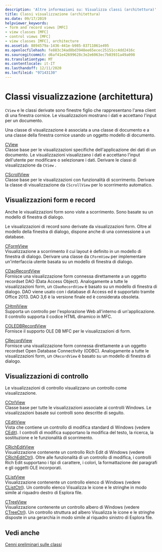 ```yaml
---
description: 'Altre informazioni su: Visualizza classi (architettura)'
title: Classi visualizzazione (architettura)
ms.date: 09/17/2019
helpviewer_keywords:
- form and record views [MFC]
- view classes [MFC]
- control views [MFC]
- view classes [MFC], architecture
ms.assetid: 8894579a-1436-441e-b985-83711061e495
ms.openlocfilehash: fe883c34ad8bd3948ee65ecec25151cc4dd2416c
ms.sourcegitcommit: d6af41e42699628c3e2e6063ec7b03931a49a098
ms.translationtype: MT
ms.contentlocale: it-IT
ms.lasthandoff: 12/11/2020
ms.locfileid: "97143130"
---
```

# <a name="view-classes-architecture"></a>Classi visualizzazione (architettura)

`CView` e le classi derivate sono finestre figlio che rappresentano l'area client di una finestra cornice. Le visualizzazioni mostrano i dati e accettano l'input per un documento.

Una classe di visualizzazione è associata a una classe di documento e a una classe della finestra cornice usando un oggetto modello di documento.

[CView](../mfc/reference/cview-class.md)<br/>
Classe base per le visualizzazioni specifiche dell'applicazione dei dati di un documento. Le visualizzazioni visualizzano i dati e accettano l'input dell'utente per modificare o selezionare i dati. Derivare le classi di visualizzazione da `CView` .

[CScrollView](../mfc/reference/cscrollview-class.md)<br/>
Classe base per le visualizzazioni con funzionalità di scorrimento. Derivare la classe di visualizzazione da `CScrollView` per lo scorrimento automatico.

## <a name="form-and-record-views"></a>Visualizzazioni form e record

Anche le visualizzazioni form sono viste a scorrimento. Sono basate su un modello di finestra di dialogo.

Le visualizzazioni di record sono derivate da visualizzazioni form. Oltre al modello della finestra di dialogo, dispone anche di una connessione a un database.

[CFormView](../mfc/reference/cformview-class.md)<br/>
Visualizzazione a scorrimento il cui layout è definito in un modello di finestra di dialogo. Derivare una classe da `CFormView` per implementare un'interfaccia utente basata su un modello di finestra di dialogo.

[CDaoRecordView](../mfc/reference/cdaorecordview-class.md)<br/>
Fornisce una visualizzazione form connessa direttamente a un oggetto recordset DAO (Data Access Object). Analogamente a tutte le visualizzazioni form, un `CDaoRecordView` è basato su un modello di finestra di dialogo. DAO viene usato con i database di Access ed è supportato tramite Office 2013. DAO 3,6 è la versione finale ed è considerata obsoleta.

[CHtmlView](../mfc/reference/chtmlview-class.md)<br/>
Supporta un controllo per l'esplorazione Web all'interno di un'applicazione. Il controllo supporta il codice HTML dinamico in MFC.

[COLEDBRecordView](../mfc/reference/coledbrecordview-class.md)<br/>
Fornisce il supporto OLE DB MFC per le visualizzazioni di form.

[CRecordView](../mfc/reference/crecordview-class.md)<br/>
Fornisce una visualizzazione form connessa direttamente a un oggetto recordset Open Database Connectivity (ODBC). Analogamente a tutte le visualizzazioni form, un `CRecordView` è basato su un modello di finestra di dialogo.

## <a name="control-views"></a>Visualizzazioni di controllo

Le visualizzazioni di controllo visualizzano un controllo come visualizzazione.

[CCtrlView](../mfc/reference/cctrlview-class.md)<br/>
Classe base per tutte le visualizzazioni associate ai controlli Windows. Le visualizzazioni basate sui controlli sono descritte di seguito.

[CEditView](../mfc/reference/ceditview-class.md)<br/>
Vista che contiene un controllo di modifica standard di Windows (vedere [CEdit](../mfc/reference/cedit-class.md)). I controlli di modifica supportano la modifica del testo, la ricerca, la sostituzione e le funzionalità di scorrimento.

[CRichEditView](../mfc/reference/cricheditview-class.md)<br/>
Visualizzazione contenente un controllo Rich Edit di Windows (vedere [CRichEditCtrl](../mfc/reference/cricheditctrl-class.md)). Oltre alle funzionalità di un controllo di modifica, i controlli Rich Edit supportano i tipi di carattere, i colori, la formattazione dei paragrafi e gli oggetti OLE incorporati.

[CListView](../mfc/reference/clistview-class.md)<br/>
Visualizzazione contenente un controllo elenco di Windows (vedere [CListCtrl](../mfc/reference/clistctrl-class.md)). Un controllo elenco Visualizza le icone e le stringhe in modo simile al riquadro destro di Esplora file.

[CTreeView](../mfc/reference/ctreeview-class.md)<br/>
Visualizzazione contenente un controllo albero di Windows (vedere [CTreeCtrl](../mfc/reference/ctreectrl-class.md)). Un controllo struttura ad albero Visualizza le icone e le stringhe disposte in una gerarchia in modo simile al riquadro sinistro di Esplora file.

## <a name="see-also"></a>Vedi anche

[Cenni preliminari sulle classi](../mfc/class-library-overview.md)
